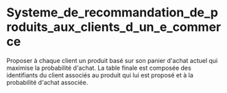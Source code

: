# Systeme_de_recommandation_de_produits_aux_clients_d_un_e_commerce
Proposer à chaque client un produit basé sur son panier d'achat actuel qui maximise la probabilité d'achat. La table finale est composée des identifiants du client associés au produit qui lui est proposé et à la probabilité d'achat associée.
